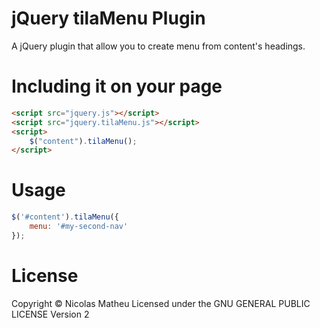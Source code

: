 # jQuery tilaMenu Plugin
A jQuery plugin that allow you to create menu from content's headings.

Including it on your page
=========================

```html
<script src="jquery.js"></script>
<script src="jquery.tilaMenu.js"></script>
<script>
    $("content").tilaMenu();
</script>
```

Usage
=====

```javascript
$('#content').tilaMenu({
    menu: '#my-second-nav'
});
```

License
=======

Copyright © Nicolas Matheu
Licensed under the GNU GENERAL PUBLIC LICENSE Version 2